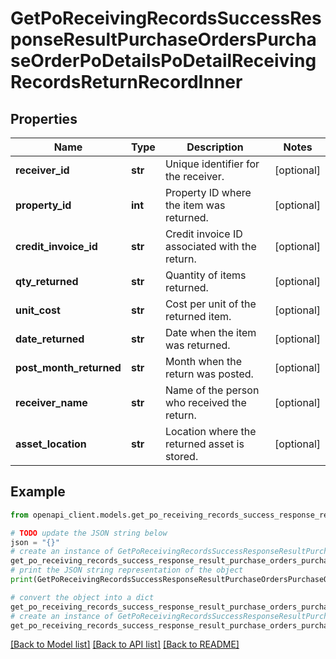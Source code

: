 # GetPoReceivingRecordsSuccessResponseResultPurchaseOrdersPurchaseOrderPoDetailsPoDetailReceivingRecordsReturnRecordInner


## Properties

Name | Type | Description | Notes
------------ | ------------- | ------------- | -------------
**receiver_id** | **str** | Unique identifier for the receiver. | [optional] 
**property_id** | **int** | Property ID where the item was returned. | [optional] 
**credit_invoice_id** | **str** | Credit invoice ID associated with the return. | [optional] 
**qty_returned** | **str** | Quantity of items returned. | [optional] 
**unit_cost** | **str** | Cost per unit of the returned item. | [optional] 
**date_returned** | **str** | Date when the item was returned. | [optional] 
**post_month_returned** | **str** | Month when the return was posted. | [optional] 
**receiver_name** | **str** | Name of the person who received the return. | [optional] 
**asset_location** | **str** | Location where the returned asset is stored. | [optional] 

## Example

```python
from openapi_client.models.get_po_receiving_records_success_response_result_purchase_orders_purchase_order_po_details_po_detail_receiving_records_return_record_inner import GetPoReceivingRecordsSuccessResponseResultPurchaseOrdersPurchaseOrderPoDetailsPoDetailReceivingRecordsReturnRecordInner

# TODO update the JSON string below
json = "{}"
# create an instance of GetPoReceivingRecordsSuccessResponseResultPurchaseOrdersPurchaseOrderPoDetailsPoDetailReceivingRecordsReturnRecordInner from a JSON string
get_po_receiving_records_success_response_result_purchase_orders_purchase_order_po_details_po_detail_receiving_records_return_record_inner_instance = GetPoReceivingRecordsSuccessResponseResultPurchaseOrdersPurchaseOrderPoDetailsPoDetailReceivingRecordsReturnRecordInner.from_json(json)
# print the JSON string representation of the object
print(GetPoReceivingRecordsSuccessResponseResultPurchaseOrdersPurchaseOrderPoDetailsPoDetailReceivingRecordsReturnRecordInner.to_json())

# convert the object into a dict
get_po_receiving_records_success_response_result_purchase_orders_purchase_order_po_details_po_detail_receiving_records_return_record_inner_dict = get_po_receiving_records_success_response_result_purchase_orders_purchase_order_po_details_po_detail_receiving_records_return_record_inner_instance.to_dict()
# create an instance of GetPoReceivingRecordsSuccessResponseResultPurchaseOrdersPurchaseOrderPoDetailsPoDetailReceivingRecordsReturnRecordInner from a dict
get_po_receiving_records_success_response_result_purchase_orders_purchase_order_po_details_po_detail_receiving_records_return_record_inner_from_dict = GetPoReceivingRecordsSuccessResponseResultPurchaseOrdersPurchaseOrderPoDetailsPoDetailReceivingRecordsReturnRecordInner.from_dict(get_po_receiving_records_success_response_result_purchase_orders_purchase_order_po_details_po_detail_receiving_records_return_record_inner_dict)
```
[[Back to Model list]](../README.md#documentation-for-models) [[Back to API list]](../README.md#documentation-for-api-endpoints) [[Back to README]](../README.md)


